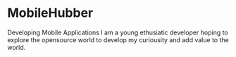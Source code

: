 # MobileHubber
Developing Mobile Applications
I am a young ethusiatic developer hoping to explore the opensource world to develop my curiousity and add value to the world.
